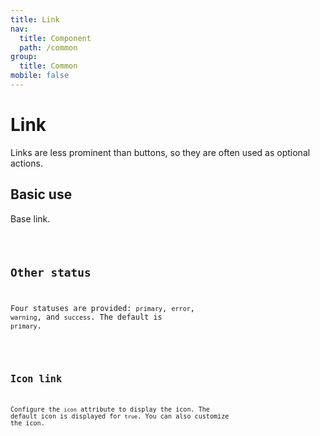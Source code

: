 ```yaml
---
title: Link
nav:
  title: Component
  path: /common
group:
  title: Common
mobile: false
---
```


# Link

Links are less prominent than buttons, so they are often used as optional actions.

## Basic use

Base link.

<code src="./demos/index1.tsx" />

## Other status

Four statuses are provided: `primary`, `error`, `warning`, and `success`. The default is `primary`.

<code src="./demos/index2.tsx" />

## Icon link

Configure the `icon` attribute to display the icon. The default icon is displayed for `true`. You can also customize the icon.

<code src="./demos/index3.tsx" />

<API />
